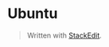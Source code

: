 # Ubuntu


> Written with [StackEdit](https://stackedit.io/).
<!--stackedit_data:
eyJoaXN0b3J5IjpbLTU5MDQyMjk3Nl19
-->